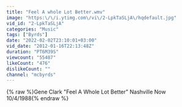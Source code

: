 ```yaml
---
title: "Feel A whole Lot Better.wmv"
image: "https:\/\/i.ytimg.com\/vi\/2-LpkTaSLjA\/hqdefault.jpg"
vid_id: "2-LpkTaSLjA"
categories: "Music"
tags: ["Byrds"]
date: "2022-02-02T23:10:01+03:00"
vid_date: "2012-01-16T22:13:48Z"
duration: "PT6M39S"
viewcount: "55487"
likeCount: "476"
dislikeCount: ""
channel: "mcbyrds"
---
```

{% raw %}Gene Clark &quot;Feel A Whole Lot Better&quot; Nashville Now 10/4/1988{% endraw %}
